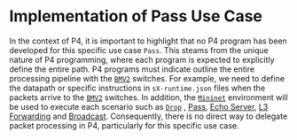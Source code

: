 # Implementation of Pass Use Case

In the context of P4, it is important to highlight that no P4 program has been developed for
this specific use case ``Pass``. This steams from the unique nature of P4 programming, where each
program is expected to explicitly define the entire path. P4 programs must indicate outline the
entire processing pipeline with the [``BMV2``](https://github.com/p4lang/behavioral-model) switches. For example, we need to define the datapath
or specific instructions in ``sX-runtime.json`` files when the packets arrive to the [``BMV2``](https://github.com/p4lang/behavioral-model) switches. In
addition, the [``Mininet``](https://github.com/mininet/mininet) environment will be used to execute each scenario such as [``Drop``](../Drop/) , [Pass](.), [Echo Server](../Echo_server/), [L3 Forwarding](../L3_forwarding/) and [Broadcast](../Broadcast/). Consequently, there is no direct way to delegate packet
processing in P4, particularly for this specific use case.


